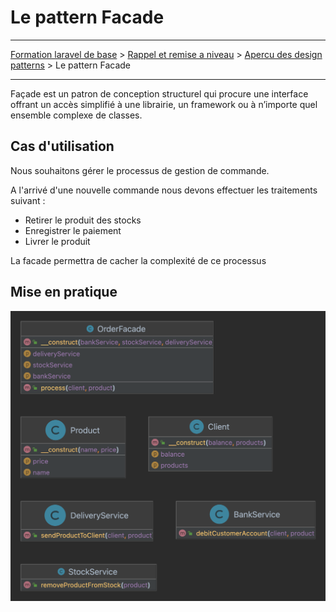 # Le pattern Facade

---

[Formation laravel de base](../../README.md) > [Rappel et remise a niveau](../README.md) > [Apercu des design patterns](README.md) > Le pattern Facade

---

Façade est un patron de conception structurel qui procure une interface offrant un accès simplifié à une librairie, 
un framework ou à n’importe quel ensemble complexe de classes.

## Cas d'utilisation

Nous souhaitons gérer le processus de gestion de commande.

A l'arrivé d'une nouvelle commande nous devons effectuer 
les traitements suivant : 
 - Retirer le produit des stocks
 - Enregistrer le paiement
 - Livrer le produit

La facade permettra de cacher la complexité de ce processus 

## Mise en pratique

![Le design Facade](./assets/Facade.png)